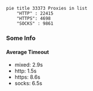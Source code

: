 
```mermaid
pie title 33373 Proxies in list
    "HTTP" : 22415
    "HTTPS": 4698
    "SOCKS" : 9861
```

### Some Info
#### Average Timeout

- mixed: 2.9s
- http: 1.5s
- https: 8.6s
- socks: 6.5s